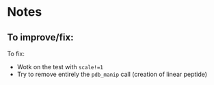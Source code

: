 # Notes


## To improve/fix:

To fix:

- Wotk on the test with `scale!=1`
- Try to remove entirely the `pdb_manip` call (creation of linear peptide)

